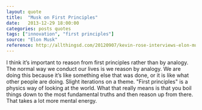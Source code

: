 ```yaml
---
layout: quote
title:  "Musk on First Principles"
date:   2013-12-29 18:00:00
categories: posts quotes
tags: ["innovation", "first principles"]
source: "Elon Musk"
reference: http://allthingsd.com/20120907/kevin-rose-interviews-elon-musk/
---
```


I think it’s important to reason from first principles rather than by analogy. The normal way we conduct our lives is we reason by analogy. We are doing this because it’s like something else that was done, or it is like what other people are doing. Slight iterations on a theme. "First principles" is a physics way of looking at the world. What that really means is that you boil things down to the most fundamental truths and then reason up from there. That takes a lot more mental energy.